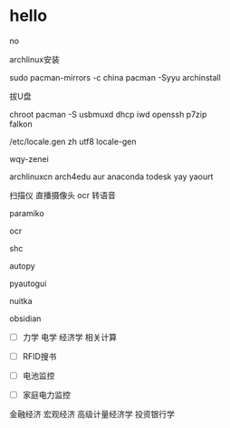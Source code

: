 # hello

no

archlinux安装

sudo pacman-mirrors -c china
pacman -Syyu
archinstall

拔U盘

chroot
pacman -S usbmuxd dhcp iwd openssh p7zip \
falkon 

/etc/locale.gen
zh utf8
locale-gen

wqy-zenei

archlinuxcn
arch4edu
aur
anaconda
todesk
yay 
yaourt

扫描仪 直播摄像头  ocr 转语音

paramiko

ocr

shc

autopy

pyautogui

nuitka

obsidian

- [ ] 力学 电学 经济学 相关计算

- [ ] RFID搜书

- [ ] 电池监控

- [ ] 家庭电力监控



金融经济 宏观经济 高级计量经济学 投资银行学
